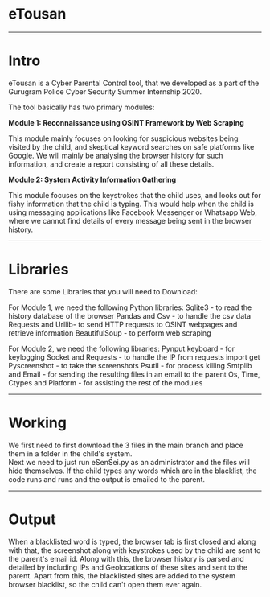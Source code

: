 # eTousan

****
# Intro

eTousan is a Cyber Parental Control tool, that we developed as a part of the Gurugram Police Cyber Security Summer Internship 2020. 

The tool basically has two primary modules:

**Module 1: Reconnaissance using OSINT Framework by Web Scraping**

This module mainly focuses on looking for suspicious websites being visited by the child, and skeptical keyword searches on safe platforms like Google. We will mainly be analysing the browser history for such information, and create a report consisting of all these details.

**Module 2: System Activity Information Gathering**

This module focuses on the keystrokes that the child uses, and looks out for fishy information that the child is typing. This would help when the child is using messaging applications like Facebook Messenger or Whatsapp Web, where we cannot find details of every message being sent in the browser history.  

---------------------------------------------------------------------------------------------------------------------------------------------------------------------------------
# Libraries

There are some Libraries that you will need to Download:

For Module 1, we need the following Python libraries:
Sqlite3 - to read the history database of the browser
Pandas and Csv - to handle the csv data
Requests and Urllib- to send HTTP requests to OSINT webpages and retrieve information
BeautifulSoup - to perform web scraping

For Module 2, we need the following libraries:
Pynput.keyboard - for keylogging
Socket and Requests - to handle the IP
from requests import get
Pyscreenshot - to take the screenshots
Psutil - for process killing
Smtplib and Email - for sending the resulting files in an email to the parent
Os, Time, Ctypes and Platform - for assisting the rest of the modules

---------------------------------------------------------------------------------------------------------------------------------------------------------------------------------
# Working

We first need to first download the 3 files in the main branch and place them in a folder in the child's system.  
Next we need to just run eSenSei.py as an administrator and the files will hide themselves. 
If the child types any words which are in the blacklist, the code runs and runs and the output is emailed to the parent.

---------------------------------------------------------------------------------------------------------------------------------------------------------------------------------
# Output

When a blacklisted word is typed, the browser tab is first closed and along with that, the screenshot along with keystrokes used by the child are sent to the parent's email id.
Along with this, the browser history is parsed and detailed by including IPs and Geolocations of these sites and sent to the parent.
Apart from this, the blacklisted sites are added to the system browser blacklist, so the child can't open them ever again.
 
